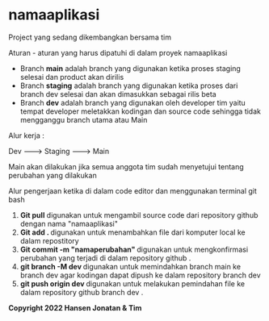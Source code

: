 # namaaplikasi
Project yang sedang dikembangkan bersama tim

Aturan - aturan yang harus dipatuhi di dalam proyek namaaplikasi 

- Branch <b>main</b> adalah branch yang digunakan ketika proses staging selesai dan product akan dirilis 
- Branch <b>staging</b> adalah branch yang digunakan ketika proses dari branch dev selesai dan akan dimasukkan sebagai rilis beta 
- Branch <b>dev</b> adalah branch yang digunakan oleh developer tim yaitu tempat developer meletakkan kodingan dan source code sehingga tidak mengganggu branch utama atau Main 

Alur kerja :

Dev ---> Staging ---> Main

Main akan dilakukan jika semua anggota tim sudah menyetujui tentang perubahan yang dilakukan 

Alur pengerjaan ketika di dalam code editor dan menggunakan terminal git bash 

1. <b>Git pull</b> digunakan untuk mengambil source code dari repository github dengan nama "namaaplikasi"
2. <b> Git add . </b> digunakan untuk menambahkan file dari komputer local ke dalam repostitory 
3. <b> Git commit -m "namaperubahan" </b> digunakan untuk mengkonfirmasi perubahan yang terjadi di dalam repository github .
4. <b> git branch -M dev </b> digunakan untuk memindahkan branch main ke branch dev agar kodingan dapat dipush ke dalam repository branch dev 
5. <b> git push origin dev </b> digunakan untuk melakukan pemindahan file ke dalam repository github branch dev .



<b>Copyright 2022 Hansen Jonatan & Tim </b>


